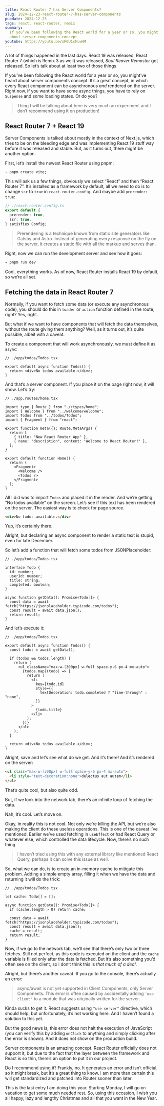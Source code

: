 ```yaml
---
title: React Router 7 has Server Components?
slug: 2024-12-23-react-router-7-has-server-components
pubdate: 2024-12-23
tags: react, react-router, remix
summary:
  If you’ve been following the React world for a year or so, you might’ve heard
  about server components concept
youtube: https://youtu.be/xF6U1cFuwHM
---
```


A lot of things happened in the last days. React 19 was released, React Router 7
(which is Remix 3 as well) was released, _Soul Reaver Remaster_ got released. So
let’s talk about at least two of those things.

If you’ve been following the React world for a year or so, you might’ve heard
about server components concept. It’s a great concept, in which every React
component can be asynchronous _and_ rendered on the server. Right now, if you
want to have some async things, you have to rely on `Suspense` and some loading
states. Or do you?

> Thing I will be talking about here is very much an experiment and I don’t
> recommend using it on production!

## React Router 7 + React 19

Server Components is talked about mostly in the context of Next.js, which tries
to be on the bleeding edge and was implementing React 19 stuff way before it was
released and stable. But, as it turns out, there might be another option.

First, let’s install the newest React Router using pnpm:

```bash
~ pnpm create vite;
```

This will ask us a few things, obviously we select “React” and then “React
Router 7”. It’s installed as a framework by default, all we need to do is to
change `ssr` to `true` in `react-router.config`. And maybe add
`prerender: true`:

```ts
// ./react-router.config.ts
export default {
  prerender: true,
  ssr: true,
} satisfies Config;
```

> Prerendering is a technique known from static site generators like Gatsby and
> Astro. Instead of generating every response on the fly on the server, it
> creates a static file with all the markup and serves than.

Right, now we can run the development server and see how it goes:

```bash
~ pnpm run dev
```

Cool, everything works. As of now, React Router installs React 19 by default, so
we’re all set.

## Fetching the data in React Router 7

Normally, if you want to fetch some data (or execute any asynchronous code), you
should do this in `loader` or `action` function defined in the route, right?
Yes, right.

But what if we want to have components that will fetch the data themselves,
without the route giving them anything? Well, as it turns out, it’s quite
possible, albeit with a caveat.

To create a component that will work asynchronously, we must define it as
`async`:

```tsx
// ./app/todos/Todos.tsx

export default async function Todos() {
  return <div>No todos available.</div>;
}
```

And that’s a server component. If you place it on the page right now, it will
show. Let’s try:

```tsx
// ./app.routes/home.tsx

import type { Route } from "./+types/home";
import { Welcome } from "../welcome/welcome";
import Todos from "../todos/Todos";
import { Fragment } from "react";

export function meta({}: Route.MetaArgs) {
  return [
    { title: "New React Router App" },
    { name: "description", content: "Welcome to React Router!" },
  ];
}

export default function Home() {
  return (
    <Fragment>
      <Welcome />
      <Todos />
    </Fragment>
  );
}
```

All I did was to import `Todos` and placed it in the render. And we’re getting
“No todos available” on the screen. Let’s see if this text has been rendered on
the server. The easiest way is to check for page source.

```html
<div>No todos available.</div>
```

Yup, it’s certainly there.

Alright, but declaring an async component to render a static text is stupid,
even for late December.

So let’s add a function that will fetch some todos from JSONPlaceholder:

```tsx
// ./app/todos/Todos.tsx

interface Todo {
  id: number;
  userId: number;
  title: string;
  completed: boolean;
}

async function getData(): Promise<Todo[]> {
  const data = await fetch("https://jsonplaceholder.typicode.com/todos");
  const result = await data.json();
  return result;
}
```

And let’s execute it:

```tsx
// ./app/todos/Todos.tsx

export default async function Todos() {
  const todos = await getData();

  if (todos && todos.length) {
    return (
      <ul className="max-w-[300px] w-full space-y-6 px-4 mx-auto">
        {todos.map((todo) => {
          return (
            <li
              key={todo.id}
              style={{
                textDecoration: todo.completed ? "line-through" : "none",
              }}
            >
              {todo.title}
            </li>
          );
        })}
      </ul>
    );
  }

  return <div>No todos available.</div>;
}
```

Alright, save and let’s see what do we get. And it’s there! And it’s rendered on
the server:

```html
<ul class="max-w-[300px] w-full space-y-6 px-4 mx-auto">
  <li style="text-decoration:none">delectus aut autem</li>
</ul>
```

That’s quite cool, but also quite odd.

But, if we look into the network tab, there’s an infinite loop of fetching the
data.

Nah, it’s cool. Let’s move on.

Okay, in reality this is not cool. Not only we’re killing the API, but we’re
also making the client do these useless operations. This is one of the caveat
I’ve mentioned. Earlier we’ve used fetching in `useEffect` or had React Query or
whatever else, which controlled the data lifecycle. Now, there’s no such thing.

> I haven’t tried using this with any external library like mentioned React
> Query, perhaps it can solve this issue as well.

So, what we can do, is to create an in-memory cache to mitigate this problem.
Adding a simple empty array, filling it when we have the data and returning it
will do the trick:

```tsx
// ./app/todos/Todos.tsx

let cache: Todo[] = [];

async function getData(): Promise<Todo[]> {
  if (cache.length > 0) return cache;

  const data = await fetch("https://jsonplaceholder.typicode.com/todos");
  const result = await data.json();
  cache = result;
  return result;
}
```

Now, if we go to the network tab, we’ll see that there’s only two or three
fetches. Still not perfect, as this code is executed on the client and the
`cache` variable is filled only after the data is fetched. But it’s also
something you’d often see on the client, so I don’t think this is _that much of
a deal_.

Alright, but there’s another caveat. If you go to the console, there’s actually
an error:

> async/await is not yet supported in Client Components, only Server Components.
> This error is often caused by accidentally adding `'use client'` to a module
> that was originally written for the server.

Kinda sucks to get it. React suggests using `"use server"` directive, which
should help, but unfortunately, it’s not working here. And I haven’t found a
solution to this yet.

But the good news is, this error does not halt the execution of JavaScript (you
can verify this by adding `onClick` to anything and simply clicking after the
error is shown). And it does not show on the production build.

Server components is an amazing concept. React Router officially does not
support it, but due to the fact that the layer between the framework and React
is so thin, there’s an option to put it in our project.

Do I recommend using it? Frankly, no. It generates an error and isn’t official,
so it might break, but it’s a great thing to know. I am more than certain this
will get standardized and patched into Router sooner than later.

This is the last entry I am doing this year. Starting Monday, I will go on
vacation to get some much needed rest. So, using this occasion, I wish you all
happy, lazy and lengthy Christmas and all that you want in the New Year.
